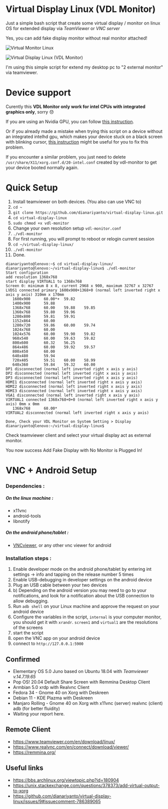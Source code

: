 # Virtual Display Linux (VDL Monitor)

Just a simple bash script that create some virtual display / monitor on linux OS for extended display via *TeamViewer* or *VNC server*

Yes, you can add fake display monitor without real monitor attached!

![Virtual Monitor Linux](https://raw.githubusercontent.com/dianariyanto/virtual-display-linux/master/Screenshot2.png)

![Virtual Display Linux (VDL Monitor)](https://raw.githubusercontent.com/dianariyanto/virtual-display-linux/master/Screenshot.png)

I'm using this simple script for extend my desktop pc to "2 external monitor" via teamviewer.


# Device support

Curently this **VDL Monitor only work for intel CPUs with integrated graphics only**, sorry 😞

If you are using an Nvidia GPU, you can follow [this instruction](https://github.com/dianariyanto/virtual-display-linux/issues/9#issuecomment-786389065). 

Or if you already made a mistake when trying this script on a device without an integrated intelhd gpu, which makes your device stuck on a black screen with blinking cursor, [this instruction](https://github.com/dianariyanto/virtual-display-linux/issues/16) might be useful for you to fix this problem.

If you encounter a similar problem, you just need to delete `/usr/share/X11/xorg.conf.d/20-intel.conf` created by vdl-monitor to get your device booted normally again.



# Quick Setup

1. Install teamviewer on both devices. (You also can use VNC to)
2. `cd ~`
3. `git clone https://github.com/dianariyanto/virtual-display-linux.git`
4. `cd virtual-display-linux`
6. `sudo chmod +x vdl-monitor`
5. Change your own resolution setup `vdl-monitor.conf`
6. `./vdl-monitor`
7. For first running, you will prompt to reboot or relogin current session
8. `cd ~/virtual-display-linux/`
9. `./vdl-monitor`
10. Done.

```shell
dianariyanto@lenovo:~$ cd virtual-display-linux/
dianariyanto@lenovo:~/virtual-display-linux$ ./vdl-monitor 
Start configuration
add resolution 1368x768
start display VIRTUAL1 to 1368x768
Screen 0: minimum 8 x 8, current 2968 x 900, maximum 32767 x 32767
LVDS1 connected primary 1600x900+1368+0 (normal left inverted right x axis y axis) 310mm x 170mm
   1600x900      60.00*+  59.82  
   1400x900      59.88  
   1368x768      60.00    59.88    59.85  
   1360x768      59.80    59.96  
   1280x800      59.81    59.91  
   1152x864      60.00  
   1280x720      59.86    60.00    59.74  
   1024x768      60.00  
   1024x576      60.00    59.90    59.82  
   960x540       60.00    59.63    59.82  
   800x600       60.32    56.25  
   864x486       60.00    59.92    59.57  
   800x450       60.00  
   640x480       59.94  
   720x405       59.51    60.00    58.99  
   640x360       59.84    59.32    60.00  
DP1 disconnected (normal left inverted right x axis y axis)
DP2 disconnected (normal left inverted right x axis y axis)
DP3 disconnected (normal left inverted right x axis y axis)
HDMI1 disconnected (normal left inverted right x axis y axis)
HDMI2 disconnected (normal left inverted right x axis y axis)
HDMI3 disconnected (normal left inverted right x axis y axis)
VGA1 disconnected (normal left inverted right x axis y axis)
VIRTUAL1 connected 1368x768+0+0 (normal left inverted right x axis y axis) 0mm x 0mm
   1368x768      60.00* 
VIRTUAL2 disconnected (normal left inverted right x axis y axis)

Done, Check your VDL Monitor on System Setting > Display
dianariyanto@lenovo:~/virtual-display-linux$ 

```

Check teamviewer client and select your virtual display act as external monitor.

You now success Add Fake Display with No Monitor is Plugged In!

# VNC + Android Setup

### Dependencies :

##### On the linux machine :
- x11vnc
- android-tools
- libnotify

##### On the android phone/tablet :
- [VNCviewer](https://play.google.com/store/apps/details?id=com.realvnc.viewer.android), or any other vnc viewer for android

### Installation steps :
1. Enable developer mode on the android phone/tablet by entering int settings -> info and tapping on the release number 5 times  
2. Enable USB-debugging in developer settings on the android device  
3. Plug an USB cable between your two devices  
3. b) Depending on the android version you may need to go to your notifications, and look for a notification about the USB connection to allow debugging.  
4. Run `adb shell` on your Linux machine and approve the request on your android device  
5. Configure the variables in the script, `internal` is your computer monitor, you should get it with `xrandr`. `screen1` and `virtual1` are the resolutions of the screens  
6. start the script  
7. open the VNC app on your android device  
8. connect to `http://127.0.0.1:5900`  

## Confirmed

* Elementary OS 5.0 Juno based on Ubuntu 18.04 with *Teamviewer v.14.7.19.65*
* Pop OS! 20.04 Default Share Screen with Remmina Desktop Client
* Armbian 5.0 xrdp with Realvnc Client
* Fedora 34 - Gnome 40 on Xorg with Deskreen
* Debian 11 - KDE Plazma with Deskreen
* Manjaro Rolling - Gnome 40 on Xorg with x11vnc (server) realvnc (client) adb (for better fluidity)
* Waiting your report here.

## Remote Client

* https://www.teamviewer.com/en/download/linux/
* https://www.realvnc.com/en/connect/download/viewer/
* https://remmina.org/

## Useful links
* https://bbs.archlinux.org/viewtopic.php?id=180904
* https://unix.stackexchange.com/questions/378373/add-virtual-output-to-xorg
* https://github.com/dianariyanto/virtual-display-linux/issues/9#issuecomment-786389065
